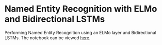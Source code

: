 # Named Entity Recognition with ELMo and Bidirectional LSTMs
Performing Named Entity Recognition using an ELMo layer and Bidirectional LSTMs. The notebook can be viewed [here](https://colab.research.google.com/drive/1Y2PpscubWynMJJVr8-GIyqFQ0Cmpe1wj?usp=sharing).
